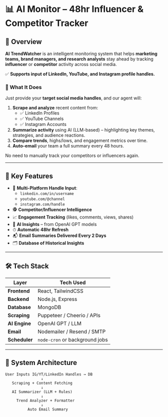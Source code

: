 # 📊 AI Monitor – 48hr Influencer & Competitor Tracker

## 🚀 Overview

**AI TrendWatcher** is an intelligent monitoring system that helps **marketing teams, brand managers, and research analysts** stay ahead by tracking **influencer** or **competitor** activity across social media.

✅ **Supports input of LinkedIn, YouTube, and Instagram profile handles.**

### 🎯 What It Does

Just provide your **target social media handles**, and our agent will:

1. **Scrape and analyze** recent content from:
   - ✅ LinkedIn Profiles
   - ✅ YouTube Channels
   - ✅ Instagram Accounts
2. **Summarize activity** using AI (LLM-based) – highlighting key themes, strategies, and audience reactions.
3. **Compare trends**, highs/lows, and engagement metrics over time.
4. **Auto-email** your team a full summary every 48 hours.

No need to manually track your competitors or influencers again.

---

## 🧠 Key Features

- 🧩 **Multi-Platform Handle Input**:
  - `linkedin.com/in/username`
  - `youtube.com/@channel`
  - `instagram.com/handle`
- 🕵️ **Competitor/Influencer Intelligence**
- 📈 **Engagement Tracking** (likes, comments, views, shares)
- 🧠 **AI Insights** – from OpenAI GPT models
- ⏱ **Automatic 48hr Refresh**
- 📬 **Email Summaries Delivered Every 2 Days**
- 🗂️ **Database of Historical Insights**

---

## 🛠️ Tech Stack

| Layer         | Tech Used                    |
|---------------|------------------------------|
| **Frontend**  | React, TailwindCSS           |
| **Backend**   | Node.js, Express             |
| **Database**  | MongoDB                      |
| **Scraping**  | Puppeteer / Cheerio / APIs   |
| **AI Engine** | OpenAI GPT / LLM             |
| **Email**     | Nodemailer / Resend / SMTP   |
| **Scheduler** | `node-cron` or background jobs |

---

## 🧩 System Architecture

```plaintext
User Inputs IG/YT/LinkedIn Handles → DB
                ↓
   Scraping + Content Fetching
                ↓
   AI Summarizer (LLM + Rules)
                ↓
     Trend Analyzer + Formatter
                ↓
          Auto Email Summary
